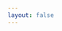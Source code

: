 ```yaml
---
layout: false
---
```

<script setup>
import AboutPage from '.vitepress/theme/components/AboutPage.vue'
</script>
<AboutPage />